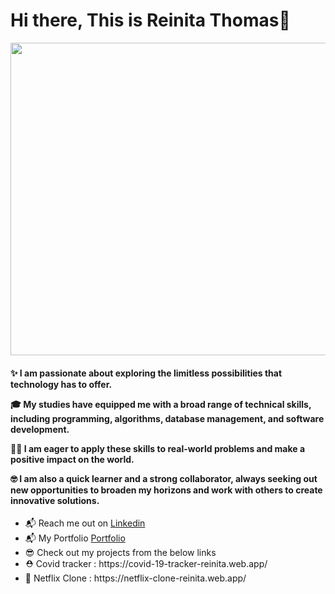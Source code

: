 <h1>Hi there, This is Reinita Thomas👋</h1>

<img src="https://miro.medium.com/max/1400/0*K2WLMTExLyida7OR.gif" width="600" height="500"  />

<h4>
✨ I am passionate about exploring the limitless possibilities that technology has to offer. 

<br>
     
🎓 My studies have equipped me with a broad range of technical skills, including programming, algorithms, database management, and software development.

👩‍💻 I am eager to apply these skills to real-world problems and make a positive impact on the world. 

🤓 I am also a quick learner and a strong collaborator, always seeking out new opportunities to broaden my horizons and work with others to create innovative solutions.
</h2>

<ul>
<li>📬 Reach me out on <a href="https://www.linkedin.com/in/reinita-thomas-27876b1b5/">Linkedin</a></li>
<li>📬 My Portfolio <a href="https://reinita-s-portfolio.web.app/">Portfolio</a></li>
<li>😎 Check out my projects from the below links</li>
<li>⛑️ Covid tracker : https://covid-19-tracker-reinita.web.app/</li>
<li>🍿 Netflix Clone : https://netflix-clone-reinita.web.app/</li>
</ul>

